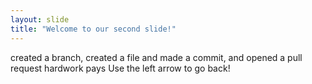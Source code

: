 ```yaml
---
layout: slide
title: "Welcome to our second slide!"
---
```

created a branch, created a file and made a commit, and opened a pull request hardwork pays
Use the left arrow to go back!
